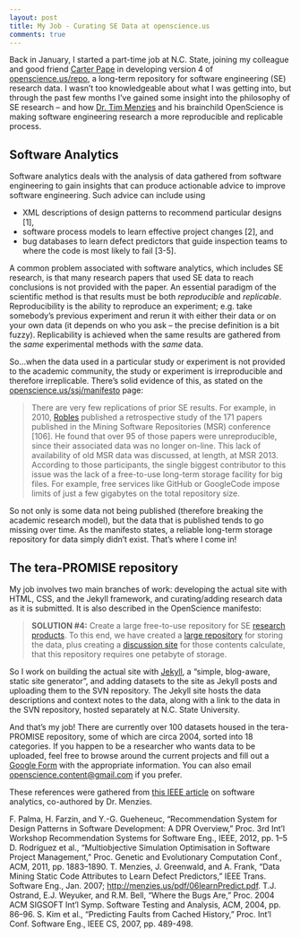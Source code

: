 ```yaml
---
layout: post
title: My Job - Curating SE Data at openscience.us
comments: true
---
```


Back in January, I started a part-time job at N.C. State, joining my colleague and good friend [Carter Pape](https://github.com/CarterPape) in developing version 4 of [openscience.us/repo](http://openscience.us/repo), a long-term repository for software engineering (SE) research data. I wasn’t too knowledgeable about what I was getting into, but through the past few months I’ve gained some insight into the philosophy of SE research – and how [Dr. Tim Menzies](http://menzies.us/) and his brainchild OpenScience is making software engineering research a more reproducible and replicable process.

## Software Analytics

Software analytics deals with the analysis of data gathered from software engineering to gain insights that can produce actionable advice to improve software engineering. Such advice can include using

 * XML descriptions of design patterns to recommend particular designs [1],
 * software process models to learn effective project changes [2], and
 * bug databases to learn defect predictors that guide inspection teams to where the code is most likely to fail [3-5].

A common problem associated with software analytics, which includes SE research, is that many research papers that used SE data to reach conclusions is not provided with the paper. An essential paradigm of the scientific method is that results must be both *reproducible* and *replicable*. Reproducibility is the ability to reproduce an experiment; e.g. take somebody’s previous experiment and rerun it with either their data or on your own data (it depends on who you ask – the precise definition is a bit fuzzy). Replicability is achieved when the same results are gathered from the *same* experimental methods with the *same* data.

So…when the data used in a particular study or experiment is not provided to the academic community, the study or experiment is irreproducible and therefore irreplicable. There’s solid evidence of this, as stated on the [openscience.us/ssj/manifesto](http://openscience.us/ssj/manifesto) page:

> There are very few replications of prior SE results. For example, in 2010, [Robles](http://v.gd/kTm2Kz) published a retrospective study of the 171 papers published in the Mining Software Repositories (MSR) conference [106]. He found that over 95 of those papers were unreproducible, since their associated data was no longer on-line. This lack of availability of old MSR data was discussed, at length, at MSR 2013. According to those participants, the single biggest contributor to this issue was the lack of a free-to-use long-term storage facility for big files. For example, free services like GitHub or GoogleCode impose limits of just a few gigabytes on the total repository size.

So not only is some data not being published (therefore breaking the academic research model), but the data that is published tends to go missing over time. As the manifesto states, a reliable long-term storage repository for data simply didn’t exist. That’s where I come in!

## The tera-PROMISE repository

My job involves two main branches of work: developing the actual site with HTML, CSS, and the Jekyll framework, and curating/adding research data as it is submitted. It is also described in the OpenScience manifesto:

> **SOLUTION #4:** Create a large free-to-use repository for SE [research products](http://openscience.us/ssj/researchproducts.html). To this end, we have created a [large repository](https://terapromise.csc.ncsu.edu:8443/svn/repo) for storing the data, plus creating a [discussion site](http://openscience.us/repo/) for those contents calculate, that this repository requires one petabyte of storage.

So I work on building the actual site with [Jekyll](http://jekyllrb.com/), a “simple, blog-aware, static site generator”, and adding datasets to the site as Jekyll posts and uploading them to the SVN repository. The Jekyll site hosts the data descriptions and context notes to the data, along with a link to the data in the SVN repository, hosted separately at N.C. State University.

And that’s my job! There are currently over 100 datasets housed in the tera-PROMISE repository, some of which are circa 2004, sorted into 18 categories. If you happen to be a researcher who wants data to be uploaded, feel free to browse around the current projects and fill out a [Google Form](http://goo.gl/7mWybm) with the appropriate information. You can also email [openscience.content@gmail.com](mailto:openscience.content@gmail.com) if you prefer.
 

These references were gathered from [this IEEE article](http://ieeexplore.ieee.org/xpl/articleDetails.jsp?arnumber=6547619) on software analytics, co-authored by Dr. Menzies.

F. Palma, H. Farzin, and Y.-G. Gueheneuc, “Recommendation System for Design Patterns in Software Development: A DPR Overview,” Proc. 3rd Int’l Workshop Recommendation Systems for Software Eng., IEEE, 2012, pp. 1–5
D. Rodríguez et al., “Multiobjective Simulation Optimisation in Software Project Management,” Proc. Genetic and Evolutionary Computation Conf., ACM, 2011, pp. 1883–1890.
T. Menzies, J. Greenwald, and A. Frank, “Data Mining Static Code Attributes to Learn Defect Predictors,” IEEE Trans. Software Eng., Jan. 2007; http://menzies.us/pdf/06learnPredict.pdf.
T.J. Ostrand, E.J. Weyuker, and R.M. Bell, “Where the Bugs Are,” Proc. 2004 ACM SIGSOFT Int’l Symp. Software Testing and Analysis, ACM, 2004, pp. 86–96.
S. Kim et al., “Predicting Faults from Cached History,” Proc. Int’l Conf. Software Eng., IEEE CS, 2007, pp. 489-498.
